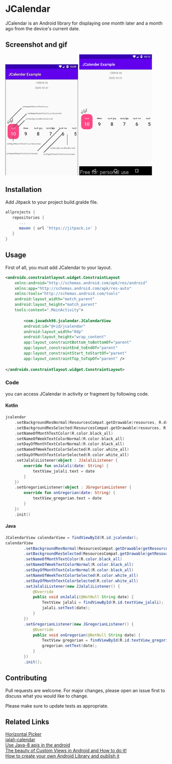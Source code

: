 # JCalendar

JCalendar is an Android library for displaying one month later and a month ago from the device's current date.
## Screenshot and gif

<img src="gallery/screenshot.jpg" width="45%"></img> 
<img src="gallery/jcalendar.gif" width="45%"></img> 


## Installation

Add Jitpack to your project build.gralde file.

```groovy
allprojects {
   repositories {
      ...
      maven { url 'https://jitpack.io' }
   }
}
```

## Usage
First of all, you must add JCalendar to your layout.
```xml
<androidx.constraintlayout.widget.ConstraintLayout 
    xmlns:android="http://schemas.android.com/apk/res/android"
    xmlns:app="http://schemas.android.com/apk/res-auto"
    xmlns:tools="http://schemas.android.com/tools"
    android:layout_width="match_parent"
    android:layout_height="match_parent"
    tools:context=".MainActivity">

        <com.javadsh98.jcalendar.JCalendarView
        android:id="@+id/jcalendar"
        android:layout_width="0dp"
        android:layout_height="wrap_content"
        app:layout_constraintBottom_toBottomOf="parent"
        app:layout_constraintEnd_toEndOf="parent"
        app:layout_constraintStart_toStartOf="parent"
        app:layout_constraintTop_toTopOf="parent" />

</androidx.constraintlayout.widget.ConstraintLayout>
```

### Code
you can access JCalendar in activity or fragment by following code.
#### Kotlin
```kotlin
jcalendar
    .setBackgroundResNormal(ResourcesCompat.getDrawable(resources, R.drawable.frm_item_normal, null)!!)
    .setBackgroundResSelected(ResourcesCompat.getDrawable(resources, R.drawable.frm_item_selected, null)!!)
    .setNameOfMonthTextColor(R.color.black_all)
    .setNameOfWeekTextColorNormal(R.color.black_all)
    .setDayOfMonthTextColorNormal(R.color.black_all)
    .setNameOfWeekTextColorSelected(R.color.white_all)
    .setDayOfMonthTextColorSelected(R.color.white_all)
    .setJalaliListener(object : JJalaliListener {
        override fun onJalali(date: String) {
            textView_jalali.text = date
        }
    })
    .setGregorianListener(object : JGregorianListener {
        override fun onGregorian(date: String) {
            textView_gregorian.text = date
        }
    })
    .init()
```
#### Java
``` java
JCalendarView calendarView = findViewById(R.id.jcalendar);
calendarView
        .setBackgroundResNormal(ResourcesCompat.getDrawable(getResources(), R.drawable.frm_item_normal, null))
        .setBackgroundResSelected(ResourcesCompat.getDrawable(getResources(), R.drawable.frm_item_selected, null))
        .setNameOfMonthTextColor(R.color.black_all)
        .setNameOfWeekTextColorNormal(R.color.black_all)
        .setDayOfMonthTextColorNormal(R.color.black_all)
        .setNameOfWeekTextColorSelected(R.color.white_all)
        .setDayOfMonthTextColorSelected(R.color.white_all)
        .setJalaliListener(new JJalaliListener() {
            @Override
            public void onJalali(@NotNull String date) {
                TextView jalali = findViewById(R.id.textView_jalali);
                jalali.setText(date);
            }
        })
        .setGregorianListener(new JGregorianListener() {
            @Override
            public void onGregorian(@NotNull String date) {
                TextView gregorian = findViewById(R.id.textView_gregorian);
                gregorian.setText(date);
            }
        })
        .init();
```

## Contributing
Pull requests are welcome. For major changes, please open an issue first to discuss what you would like to change.

Please make sure to update tests as appropriate.
## Related Links
<a href="https://github.com/jhonnyx2012/HorizontalPicker">Horizontal Picker</a>
<br/>
<a href="https://github.com/eloyzone/jalali-calendar">jalali-calendar</a>
<br/>
<a href="https://developer.android.com/studio/write/java8-support-table">Use Java-8 apis in the android</a>
<br/>
<a href="https://medium.com/@douglas.iacovelli/the-beauty-of-custom-views-and-how-to-do-it-79c7d78e2088">The beauty of Custom Views in Android and How to do it!</a>
<br/>
<a href="https://medium.com/@anujguptawork/how-to-create-your-own-android-library-and-publish-it-750e0f7481bf">How to create your own Android Library and publish it</a>

